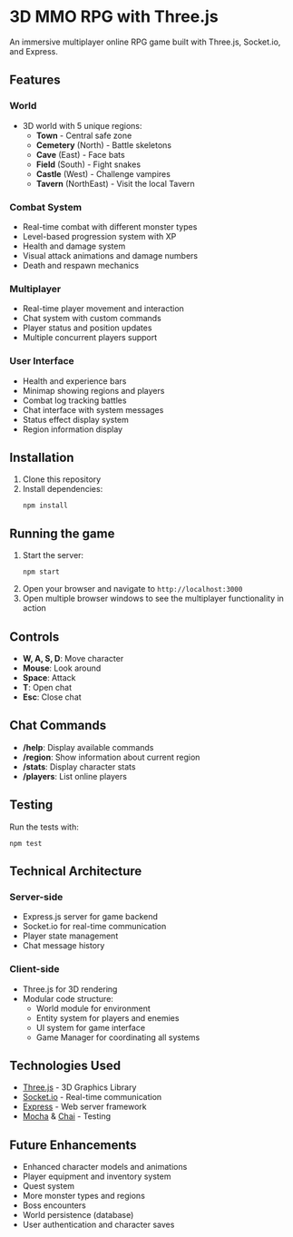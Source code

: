 # 3D MMO RPG with Three.js

An immersive multiplayer online RPG game built with Three.js, Socket.io, and Express.

## Features

### World
- 3D world with 5 unique regions:
  - **Town** - Central safe zone
  - **Cemetery** (North) - Battle skeletons
  - **Cave** (East) - Face bats
  - **Field** (South) - Fight snakes
  - **Castle** (West) - Challenge vampires
  - **Tavern** (NorthEast) - Visit the local Tavern

### Combat System
- Real-time combat with different monster types
- Level-based progression system with XP
- Health and damage system
- Visual attack animations and damage numbers
- Death and respawn mechanics

### Multiplayer
- Real-time player movement and interaction
- Chat system with custom commands
- Player status and position updates
- Multiple concurrent players support

### User Interface
- Health and experience bars
- Minimap showing regions and players
- Combat log tracking battles
- Chat interface with system messages
- Status effect display system
- Region information display

## Installation

1. Clone this repository
2. Install dependencies:
   ```
   npm install
   ```

## Running the game

1. Start the server:
   ```
   npm start
   ```
2. Open your browser and navigate to `http://localhost:3000`
3. Open multiple browser windows to see the multiplayer functionality in action

## Controls

- **W, A, S, D**: Move character
- **Mouse**: Look around
- **Space**: Attack
- **T**: Open chat
- **Esc**: Close chat

## Chat Commands

- **/help**: Display available commands
- **/region**: Show information about current region
- **/stats**: Display character stats
- **/players**: List online players

## Testing

Run the tests with:
```
npm test
```

## Technical Architecture

### Server-side
- Express.js server for game backend
- Socket.io for real-time communication
- Player state management
- Chat message history

### Client-side
- Three.js for 3D rendering
- Modular code structure:
  - World module for environment
  - Entity system for players and enemies
  - UI system for game interface
  - Game Manager for coordinating all systems

## Technologies Used

- [Three.js](https://threejs.org/) - 3D Graphics Library
- [Socket.io](https://socket.io/) - Real-time communication
- [Express](https://expressjs.com/) - Web server framework
- [Mocha](https://mochajs.org/) & [Chai](https://www.chaijs.com/) - Testing

## Future Enhancements

- Enhanced character models and animations
- Player equipment and inventory system
- Quest system
- More monster types and regions
- Boss encounters
- World persistence (database)
- User authentication and character saves
